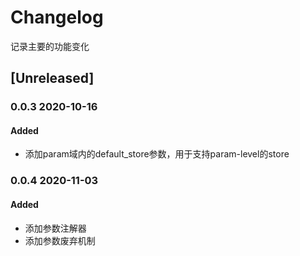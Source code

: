 # Changelog
记录主要的功能变化

## [Unreleased]
### 0.0.3 2020-10-16
#### Added
- 添加param域内的default_store参数，用于支持param-level的store

### 0.0.4 2020-11-03
#### Added
- 添加参数注解器
- 添加参数废弃机制
